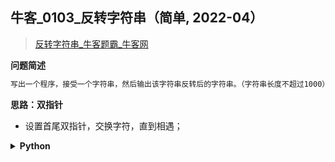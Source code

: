 ## 牛客_0103_反转字符串（简单, 2022-04）
<!--info
tags: [字符串, 双指针]
source: 牛客
level: 简单
number: '0103'
name: 反转字符串
companies: []
-->

> [反转字符串_牛客题霸_牛客网](https://www.nowcoder.com/practice/c3a6afee325e472386a1c4eb1ef987f3)

<summary><b>问题简述</b></summary>

```txt
写出一个程序，接受一个字符串，然后输出该字符串反转后的字符串。（字符串长度不超过1000）
```

<!-- 
<details><summary><b>详细描述</b></summary>

```txt
```

</details>
-->

<!-- <div align="center"><img src="../../../_assets/xxx.png" height="300" /></div> -->

<summary><b>思路：双指针</b></summary>

- 设置首尾双指针，交换字符，直到相遇；

<details><summary><b>Python</b></summary>

```python
class Solution:
    def solve(self , s: str) -> str:
        
        s = list(s)
        l, r = 0, len(s) - 1
        while l < r:
            s[l], s[r] = s[r], s[l]
            l += 1
            r -= 1
        
        return ''.join(s)
```

</details>
